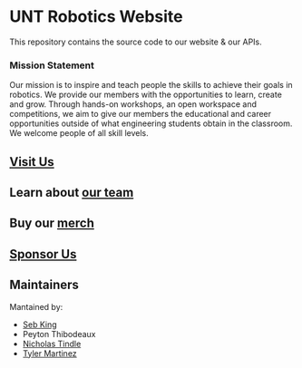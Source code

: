 # UNT Robotics Website

This repository contains the source code to our website & our APIs.

### Mission Statement
Our mission is to inspire and teach people the skills to achieve their goals in robotics. We provide our members with the opportunities to learn, create and grow. Through hands-on workshops, an open workspace and competitions, we aim to give our members the educational and career opportunities outside of what engineering students obtain in the classroom. We welcome people of all skill levels.

## [Visit Us](http://www.untrobotics.com)

## Learn about [our team](https://www.untrobotics.com/our-team)


## Buy our [merch](https://www.untrobotics.com/merch/)

## [Sponsor Us](mailto:hello@untrobotics.com)

## Maintainers
Mantained by: 
* [Seb King](https://github.com/sebastian-king)
* Peyton Thibodeaux
* [Nicholas Tindle](https://github.com/ntindle)
* [Tyler Martinez](https://github.com/TylerAdamMartinez)
